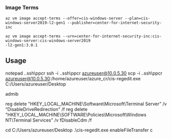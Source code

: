 ##


### Image Terms


```azcli
az vm image accept-terms --offer=cis-windows-server --plan=cis-windows-server2019-l2-gen1 --publisher=center-for-internet-security-inc
```

```azcli
az vm image accept-terms --urn=center-for-internet-security-inc:cis-windows-server:cis-windows-server2019
-l2-gen1:3.0.1
```


## Usage


notepad .\.ssh\ppcr
ssh -i .\.ssh\ppcr azureuser@10.0.5.30
scp -i .\.ssh\ppcr azureuser@10.0.5.30:/home/azureuser/azure_cr/cis-regedit.exe C:/Users/azureuser/Desktop



admib

reg delete "HKEY_LOCAL_MACHINE\Software\Microsoft\Terminal Server” /v “DisableDriveRedirection"  /f
reg delete "HKEY_LOCAL_MACHINE\SOFTWARE\Policies\Microsoft\Windows NT\Terminal Services" /v fDisableCdm  /f




cd C:/Users/azureuser/Desktop
.\cis-regedit.exe enableFileTransfer c